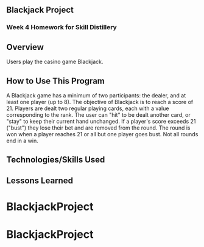 ## Blackjack Project

### Week 4 Homework for Skill Distillery

## Overview
Users play the casino game Blackjack.

## How to Use This Program
A Blackjack game has a minimum of two participants: the dealer, and at least one
player (up to 8). The objective of Blackjack is to reach a score of 21. Players
are dealt two regular playing cards, each with a value corresponding to the rank.
The user can "hit" to be dealt another card, or "stay" to keep their current
hand unchanged. If a player's score exceeds 21 ("bust") they lose their bet and
are removed from the round. The round is won when a player reaches 21 or all but
one player goes bust. Not all rounds end in a win.

## Technologies/Skills Used


## Lessons Learned
# BlackjackProject
# BlackjackProject
